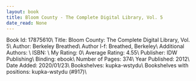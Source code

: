 ```yaml
---
layout: book
title: Bloom County - The Complete Digital Library, Vol. 5
date_read: None
---
```


Book Id: 17875610\ 
Title: Bloom County: The Complete Digital Library, Vol. 5\ 
Author: Berkeley Breathed\ 
Author l-f: Breathed, Berkeley\ 
Additional Authors: \ 
ISBN: \ 
My Rating: 0\ 
Average Rating: 4.55\ 
Publisher: IDW Publishing\ 
Binding: ebook\ 
Number of Pages: 374\ 
Year Published: 2012\ 
Date Added: 2020/01/23\ 
Bookshelves: kupka-wstydu\ 
Bookshelves with positions: kupka-wstydu (#917)\ 

